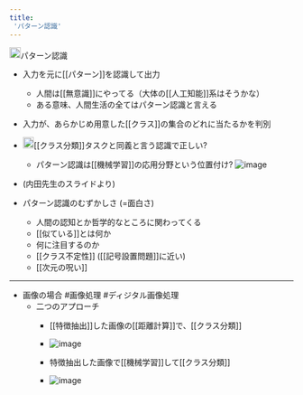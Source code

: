 ```yaml
---
title:
 'パターン認識'
---
```


<img src='https://scrapbox.io/api/pages/blu3mo-public/情報科学の達人/icon' alt='情報科学の達人.icon' height="19.5"/>パターン認識
- 入力を元に[[パターン]]を認識して出力
    - 人間は[[無意識]]にやってる（大体の[[人工知能]]系はそうかな）
    - ある意味、人間生活の全てはパターン認識と言える
- 入力が、あらかじめ用意した[[クラス]]の集合のどれに当たるかを判別
- <img src='https://scrapbox.io/api/pages/blu3mo-public/blu3mo/icon' alt='blu3mo.icon' height="19.5"/>[[クラス分類]]タスクと同義と言う認識で正しい?
    - パターン認識は[[機械学習]]の応用分野という位置付け?
![image](https://gyazo.com/d3b313c1ed7371fefb334f4d1103de7a/thumb/1000)
- (内田先生のスライドより)

- パターン認識のむずかしさ (=面白さ)
    - 人間の認知とか哲学的なところに関わってくる
    - [[似ている]]とは何か
    - 何に注目するのか
    - [[クラス不定性]] ([[記号設置問題]]に近い)
    - [[次元の呪い]]
---
- 画像の場合 #画像処理 #ディジタル画像処理
    - 二つのアプローチ
        - [[特徴抽出]]した画像の[[距離計算]]で、[[クラス分類]]
        - ![image](https://gyazo.com/6d8f724d11fb853bfb166941d4cf3dab/thumb/1000)

        - 特徴抽出した画像で[[機械学習]]して[[クラス分類]]
        - ![image](https://gyazo.com/18f46a63a38cd9e21d551ba215e35ca3/thumb/1000)